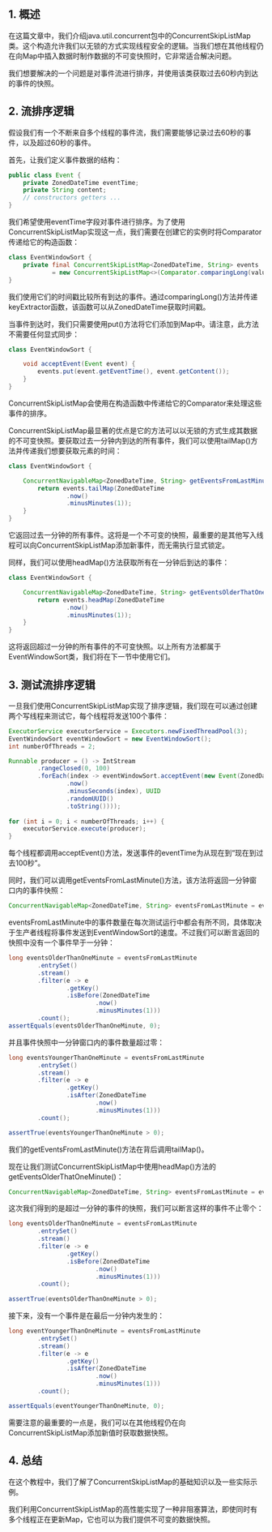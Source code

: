 ## 1. 概述

在这篇文章中，我们介绍java.util.concurrent包中的ConcurrentSkipListMap类。这个构造允许我们以无锁的方式实现线程安全的逻辑。当我们想在其他线程仍在向Map中插入数据时制作数据的不可变快照时，它非常适合解决问题。

我们想要解决的一个问题是对事件流进行排序，并使用该类获取过去60秒内到达的事件的快照。

## 2. 流排序逻辑

假设我们有一个不断来自多个线程的事件流，我们需要能够记录过去60秒的事件，以及超过60秒的事件。

首先，让我们定义事件数据的结构：

```java
public class Event {
    private ZonedDateTime eventTime;
    private String content;
    // constructors getters ...
}
```

我们希望使用eventTime字段对事件进行排序。为了使用ConcurrentSkipListMap实现这一点，我们需要在创建它的实例时将Comparator传递给它的构造函数：

```java
class EventWindowSort {
    private final ConcurrentSkipListMap<ZonedDateTime, String> events
            = new ConcurrentSkipListMap<>(Comparator.comparingLong(value -> value.toInstant().toEpochMilli()));
}
```

我们使用它们的时间戳比较所有到达的事件。通过comparingLong()方法并传递keyExtractor函数，该函数可以从ZonedDateTime获取时间戳。

当事件到达时，我们只需要使用put()方法将它们添加到Map中。请注意，此方法不需要任何显式同步：

```java
class EventWindowSort {

    void acceptEvent(Event event) {
        events.put(event.getEventTime(), event.getContent());
    }
}
```

ConcurrentSkipListMap会使用在构造函数中传递给它的Comparator来处理这些事件的排序。

ConcurrentSkipListMap最显著的优点是它的方法可以以无锁的方式生成其数据的不可变快照。要获取过去一分钟内到达的所有事件，我们可以使用tailMap()方法并传递我们想要获取元素的时间：

```java
class EventWindowSort {

    ConcurrentNavigableMap<ZonedDateTime, String> getEventsFromLastMinute() {
        return events.tailMap(ZonedDateTime
                .now()
                .minusMinutes(1));
    }
}
```

它返回过去一分钟的所有事件。这将是一个不可变的快照，最重要的是其他写入线程可以向ConcurrentSkipListMap添加新事件，而无需执行显式锁定。

同样，我们可以使用headMap()方法获取所有在一分钟后到达的事件：

```java
class EventWindowSort {

    ConcurrentNavigableMap<ZonedDateTime, String> getEventsOlderThatOneMinute() {
        return events.headMap(ZonedDateTime
                .now()
                .minusMinutes(1));
    }
}
```

这将返回超过一分钟的所有事件的不可变快照。以上所有方法都属于EventWindowSort类，我们将在下一节中使用它们。

## 3. 测试流排序逻辑

一旦我们使用ConcurrentSkipListMap实现了排序逻辑，我们现在可以通过创建两个写线程来测试它，每个线程将发送100个事件：

```java
ExecutorService executorService = Executors.newFixedThreadPool(3);
EventWindowSort eventWindowSort = new EventWindowSort();
int numberOfThreads = 2;

Runnable producer = () -> IntStream
        .rangeClosed(0, 100)
        .forEach(index -> eventWindowSort.acceptEvent(new Event(ZonedDateTime
                .now()
                .minusSeconds(index), UUID
                .randomUUID()
                .toString())));
                
for (int i = 0; i < numberOfThreads; i++) {
    executorService.execute(producer);
}
```

每个线程都调用acceptEvent()方法，发送事件的eventTime为从现在到“现在到过去100秒”。

同时，我们可以调用getEventsFromLastMinute()方法，该方法将返回一分钟窗口内的事件快照：

```java
ConcurrentNavigableMap<ZonedDateTime, String> eventsFromLastMinute = eventWindowSort.getEventsFromLastMinute();
```

eventsFromLastMinute中的事件数量在每次测试运行中都会有所不同，具体取决于生产者线程将事件发送到EventWindowSort的速度。不过我们可以断言返回的快照中没有一个事件早于一分钟：

```java
long eventsOlderThanOneMinute = eventsFromLastMinute
        .entrySet()
        .stream()
        .filter(e -> e
                .getKey()
                .isBefore(ZonedDateTime
                        .now()
                        .minusMinutes(1)))
        .count();
assertEquals(eventsOlderThanOneMinute, 0);
```

并且事件快照中一分钟窗口内的事件数量超过零：

```java
long eventsYoungerThanOneMinute = eventsFromLastMinute
        .entrySet()
        .stream()
        .filter(e -> e
                .getKey()
                .isAfter(ZonedDateTime
                        .now()
                        .minusMinutes(1)))
        .count();

assertTrue(eventsYoungerThanOneMinute > 0);
```

我们的getEventsFromLastMinute()方法在背后调用tailMap()。

现在让我们测试ConcurrentSkipListMap中使用headMap()方法的getEventsOlderThatOneMinute()：

```java
ConcurrentNavigableMap<ZonedDateTime, String> eventsFromLastMinute = eventWindowSort.getEventsOlderThatOneMinute();
```

这次我们得到的是超过一分钟的事件的快照，我们可以断言这样的事件不止零个：

```java
long eventsOlderThanOneMinute = eventsFromLastMinute
        .entrySet()
        .stream()
        .filter(e -> e
                .getKey()
                .isBefore(ZonedDateTime
                        .now()
                        .minusMinutes(1)))
        .count();
        
assertTrue(eventsOlderThanOneMinute > 0);
```

接下来，没有一个事件是在最后一分钟内发生的：

```java
long eventYoungerThanOneMinute = eventsFromLastMinute
        .entrySet()
        .stream()
        .filter(e -> e
                .getKey()
                .isAfter(ZonedDateTime
                        .now()
                        .minusMinutes(1)))
        .count();

assertEquals(eventYoungerThanOneMinute, 0);
```

需要注意的最重要的一点是，我们可以在其他线程仍在向ConcurrentSkipListMap添加新值时获取数据快照。

## 4. 总结

在这个教程中，我们了解了ConcurrentSkipListMap的基础知识以及一些实际示例。

我们利用ConcurrentSkipListMap的高性能实现了一种非阻塞算法，即使同时有多个线程正在更新Map，它也可以为我们提供不可变的数据快照。